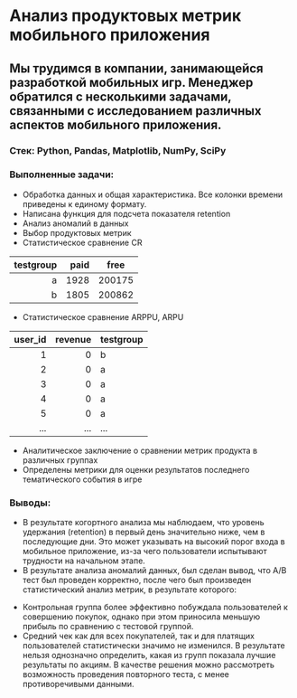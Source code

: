 # Анализ продуктовых метрик мобильного приложения
## Мы трудимся в компании, занимающейся разработкой мобильных игр. Менеджер обратился с несколькими задачами, связанными с исследованием различных аспектов мобильного приложения.
### Стек: Python, Pandas, Matplotlib, NumPy, SciPy
### Выполненные задачи:
+ Обработка данных и общая характеристика. Все колонки времени приведены к единому формату.
+ Написана функция для подсчета показателя retention
+ Анализ аномалий в данных
+ Выбор продуктовых метрик
+ Статистическое сравнение CR
 
| testgroup	| paid	| free |
|-------------:|------------:|----------------------|
|	a	| 1928 |	200175 |
|	b	| 1805	| 200862 |

+ Статистическое сравнение ARPPU, ARPU

 | user_id	| revenue	| testgroup |
|-------------:|------------:|----------------------|
|	1	| 0 |	b |
|	2	| 0	| a |
|	3	| 0 |	a |
|	4	| 0 |	a |
|	5	| 0 |	a |
|	...	| ... |	... |

+ Аналитическое заключение о сравнении метрик продукта в различных группах
+ Определены метрики для оценки результатов последнего тематического события в игре

### Выводы:
+ В результате когортного анализа мы наблюдаем, что уровень удержания (retention) в первый день значительно ниже, чем в последующие дни. Это может указывать на высокий порог входа в мобильное приложение, из-за чего пользователи испытывают трудности на начальном этапе.
+ В результате анализа аномалий данных, был сделан вывод, что A/B тест был проведен корректно, после чего был произведен статистический анализ метрик, в результате которого:

 - Контрольная группа более эффективно побуждала пользователей к совершению покупок, однако при этом приносила меньшую прибыль по сравнению с тестовой группой.
 - Средний чек как для всех покупателей, так и для платящих пользователей статистически значимо не изменился.
В результате нельзя однозначно определить, какая из групп показала лучшие результаты по акциям. В качестве решения можно рассмотреть возможность проведения повторного теста, с менее противоречивыми данными.
